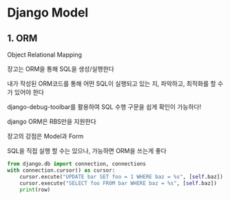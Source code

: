# Django Model

## 1. ORM

Object Relational Mapping

장고는 ORM을 통해 SQL을 생성/실행한다

내가 작성된 ORM코드를 통해 어떤 SQL이 실행되고 있는 지, 파악하고, 최적화를 할 수가 있어야 한다

django-debug-toolbar를 활용하여 SQL 수행 구문을 쉽게 확인이 가능하다!

django ORM은 RBS만을 지원한다



장고의 강점은 Model과 Form

SQL을 직접 실행 할 수는 있으나, 가능하면 ORM을 쓰는게 좋다

```python
from django.db import connection, connections
with connection.cursor() as cursor:
	cursor.excute("UPDATE bar SET foo = 1 WHERE baz = %s", [self.baz])
	cursor.execute("SELECT foo FROM bar WHERE baz = %s", [self.baz])
	print(row)
```